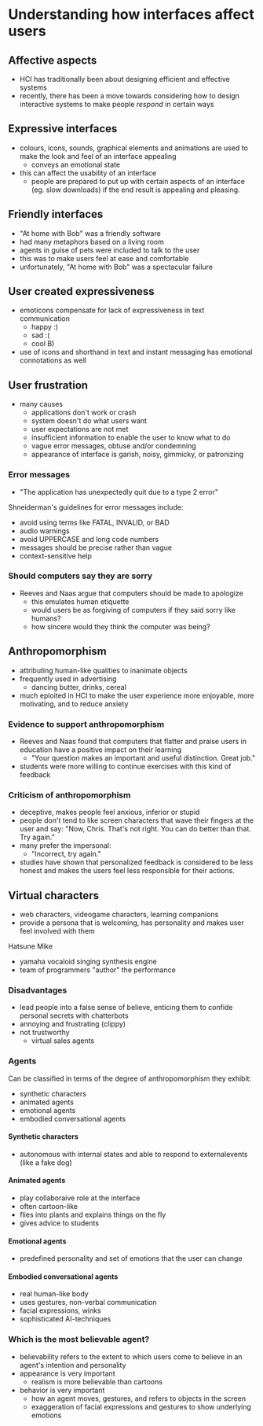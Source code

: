 # Understanding how interfaces affect users

## Affective aspects
- HCI has traditionally been about designing efficient and effective systems
- recently, there has been a move towards considering how to design interactive systems to make people *respond* in certain ways

## Expressive interfaces
- colours, icons, sounds, graphical elements and animations are used to make the look and feel of an interface appealing
  - conveys an emotional state
- this can affect the usability of an interface
  - people are prepared to put up with certain aspects of an interface (eg. slow downloads) if the end result is appealing and pleasing.

## Friendly interfaces
- "At home with Bob" was a friendly software
- had many metaphors based on a living room
- agents in guise of pets were included to talk to the user
- this was to make users feel at ease and comfortable
- unfortunately, "At home with Bob" was a spectacular failure

## User created expressiveness
- emoticons compensate for lack of expressiveness in text communication
  - happy :)
  - sad :(
  - cool B)
- use of icons and shorthand in text and instant messaging has emotional connotations as well

## User frustration
- many causes
  - applications don't work or crash
  - system doesn't do what users want
  - user expectations are not met
  - insufficient information to enable the user to know what to do
  - vague error messages, obtuse and/or condemning
  - appearance of interface is garish, noisy, gimmicky, or patronizing

### Error messages
- "The application has unexpectedly quit due to a type 2 error"

Shneiderman's guidelines for error messages include:
- avoid using terms like FATAL, INVALID, or BAD
- audio warnings
- avoid UPPERCASE and long code numbers
- messages should be precise rather than vague
- context-sensitive help

### Should computers say they are sorry
- Reeves and Naas argue that computers should be made to apologize
  - this emulates human etiquette
  - would users be as forgiving of computers if they said sorry like humans?
  - how sincere would they think the computer was being?

## Anthropomorphism
- attributing human-like qualities to inanimate objects
- frequently used in advertising
  - dancing butter, drinks, cereal
- much eploited in HCI to make the user experience more enjoyable, more motivating, and to reduce anxiety


### Evidence to support anthropomorphism
- Reeves and Naas found that computers that flatter and praise users in education have a positive impact on their learning
  - "Your question makes an important and useful distinction. Great job."
- students were more willing to continue exercises with this kind of feedback

### Criticism of anthropomorphism
- deceptive, makes people feel anxious, inferior or stupid
- people don't tend to like screen characters that wave their fingers at the user and say: "Now, Chris. That's not right. You can do better than that. Try again."
- many prefer the impersonal:
  - "Incorrect, try again."
- studies have shown that personalized feedback is considered to be less honest and makes the users feel less responsible for their actions.

## Virtual characters
- web characters, videogame characters, learning companions
- provide a persona that is welcoming, has personality and makes user feel involved with them

Hatsune Mike
  - yamaha vocaloid singing synthesis engine
  - team of programmers "author" the performance

### Disadvantages
- lead people into a false sense of believe, enticing them to confide personal secrets with chatterbots
- annoying and frustrating (clippy)
- not trustworthy
  - virtual sales agents

### Agents
Can be classified in terms of the degree of anthropomorphism they exhibit:
  - synthetic characters
  - animated agents
  - emotional agents
  - embodied conversational agents

#### Synthetic characters
- autonomous with internal states and able to respond to externalevents (like a fake dog)

#### Animated agents
- play collaboraive role at the interface
- often cartoon-like
- flies into plants and explains things on the fly
- gives advice to students

#### Emotional agents
- predefined personality and set of emotions that the user can change

#### Embodied conversational agents
  - real human-like body
  - uses gestures, non-verbal communication
  - facial expressions, winks
  - sophisticated AI-techniques

### Which is the most believable agent?
- believability refers to the extent to which users come to believe in an agent's intention and personality
- appearance is very important
  - realism is more believable than cartoons
- behavior is very important
  - how an agent moves, gestures, and refers to objects in the screen
  - exaggeration of facial expressions and gestures to show underlying emotions


